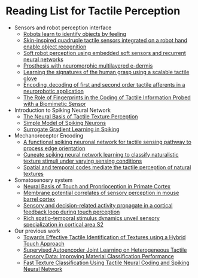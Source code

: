 # Reading List for Tactile Perception
* Sensors and robot perception interface
	- [Robots learn to identify objects by feeling](resources/Robots_learn_to_identify_objects_by_feeling.pdf)
	- [Skin-inspired quadruple tactile sensors integrated on a robot hand enable object recognition](resources/Skin-inspired_quadruple_tactile_sensors_integrated_on_a_robot_hand_enable_object_recognition.pdf)
	- [Soft robot perception using embedded soft sensors and recurrent neural networks](resources/Soft_robot_perception_using_embedded_soft_sensors_and_recurrent_neural_networks.pdf)
	- [Prosthesis with neuromorphic multilayered e-dermis](resources/Prosthesis_with_neuromorphic_multilayered_e-dermis.pdf)
	- [Learning the signatures of the human grasp using a scalable tactile glove](resources/Learning_the_signatures_of_the_human_grasp_using_a_scalable_tactile_glove.pdf)
	- [Encoding_decoding of first and second order tactile afferents in a neurorobotic application](resources/Encoding_decoding_of_first_and_second_order_tactile_afferents_in_a_neurorobotic_application.pdf)
	- [The Role of Fingerprints in the Coding of Tactile Information Probed with a Biomimetic Sensor](resources/The_Role_of_Fingerprints_in_the_Coding_of_Tactile_Information_Probed_with_a_Biomimetic_Sensor.pdf)
* Introduction to Spiking Neural Network
	- [The Neural Basis of Tactile Texture Perception](resources/The_Neural_Basis_of_Tactile_Texture_Perception.pdf)
	- [Simple Model of Spiking Neurons](resources/Simple_Model_of_Spiking_Neurons.pdf)
	- [Surrogate Gradient Learning in Spiking](resources/Surrogate_Gradient_Learning_in_Spiking.pdf)
* Mechanoreceptor Encoding
	- [A functional spiking neuronal network for tactile sensing pathway to process edge orientation](resources/A_functional_spiking_neuronal_network_for_tactile_sensing_pathway_to_process_edge_orientation.pdf)
	- [Cuneate spiking neural network learning to classify naturalistic texture stimuli under varying sensing conditions](resources/Cuneate_spiking_neural_network_learning_to_classify_naturalistic_texture_stimuli_under_varying_sensing_conditions.pdf)
	- [Spatial and temporal codes mediate the tactile perception of natural textures](resources/Spatial_and_temporal_codes_mediate_the_tactile_perception_of_natural_textures.pdf)
* Somatosenosry system
	- [Neural Basis of Touch and Proprioception in Primate Cortex](resources/Neural_Basis_of_Touch_and_Proprioception_in_Primate_Cortex.pdf)
	- [Membrane potential correlates of sensory perception in mouse barrel cortex](resources/Membrane_potential_correlates_of_sensory_perception_in_mouse_barrel_cortex.pdf)
	- [Sensory and decision-related activity propagate in a cortical feedback loop during touch perception](resources/Sensory_and_decision-related_activity_propagate_in_a_cortical_feedback_loop_during_touch_perception.pdf)
	- [Rich spatio-temporal stimulus dynamics unveil sensory specialization in cortical area S2](resources/Rich_spatio-temporal_stimulus_dynamics_unveil_sensory_specialization_in_cortical_area_S2.pdf)
* Our previous work
	- [Towards Effective Tactile Identification of Textures using a Hybrid Touch Approach](resources/Towards_Effective_Tactile_Identification_of_Textures_using_a_Hybrid_Touch_Approach.pdf)
	- [Supervised Autoencoder Joint Learning on Heterogeneous Tactile Sensory Data: Improving Material Classification Performance](resources/Supervised_Autoencoder_Joint_Learning_on_Heterogeneous_Tactile_Sensory_Data_Improving_Material_Classification_Performance.pdf)
	- [Fast Texture Classification Using Tactile Neural Coding and Spiking Neural Network](resources/Fast_Texture_Classification_Using_Tactile_Neural_Coding_and_Spiking_Neural_Network.pdf)






